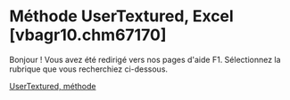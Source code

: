 
# Méthode UserTextured, Excel [vbagr10.chm67170]

Bonjour ! Vous avez été redirigé vers nos pages d'aide F1. Sélectionnez la rubrique que vous recherchiez ci-dessous.

[UserTextured, méthode](http://msdn.microsoft.com/library/063b74ef-8b82-3a59-457c-9240395a6eb2%28Office.15%29.aspx)
